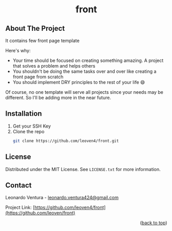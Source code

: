 <h1 align="center">front</h3>

<!-- ABOUT THE PROJECT -->
## About The Project
It contains few front page template

Here's why:
* Your time should be focused on creating something amazing. A project that solves a problem and helps others
* You shouldn't be doing the same tasks over and over like creating a front page from scratch
* You should implement DRY principles to the rest of your life :smile:

Of course, no one template will serve all projects since your needs may be different. So I'll be adding more in the near future. 

<!-- GETTING STARTED -->
## Installation

1. Get your SSH Key 
2. Clone the repo
   ```sh
   git clone https://github.com/leoven4/front.git
   ```

<!-- LICENSE -->
## License

Distributed under the MIT License. See `LICENSE.txt` for more information.

<!-- CONTACT -->
## Contact

Leonardo Ventura - leonardo.ventura424@gmail.com

Project Link: [https://github.com/leoven4/front](https://github.com/leoven/front)

<p align="right">(<a href="#readme-top">back to top</a>)</p>

